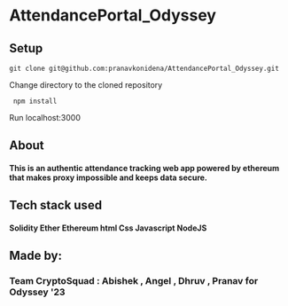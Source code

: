 # AttendancePortal_Odyssey



## Setup
```
git clone git@github.com:pranavkonidena/AttendancePortal_Odyssey.git
```
Change directory to the cloned repository
```
 npm install 
```
Run localhost:3000

## About
#### This is an authentic attendance tracking web app powered by ethereum that makes proxy impossible and keeps data secure.

## Tech stack used
#### Solidity Ether  Ethereum html Css Javascript NodeJS

## Made by:
### Team CryptoSquad : Abishek , Angel , Dhruv , Pranav for Odyssey '23



